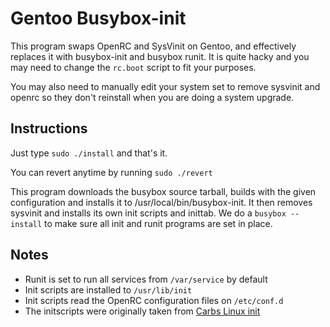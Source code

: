 Gentoo Busybox-init
===================

This program swaps OpenRC and SysVinit on Gentoo, 
and effectively replaces it with busybox-init 
and busybox runit. It is quite hacky and you may
need to change the `rc.boot` script to fit your
purposes. 

You may also need to manually edit your system set
to remove sysvinit and openrc so they don't
reinstall when you are doing a system upgrade.


Instructions
------------

Just type `sudo ./install` and that's it.

You can revert anytime by running `sudo ./revert`


This program downloads the busybox source tarball, builds 
with the given configuration and installs it to 
/usr/local/bin/busybox-init. It then removes sysvinit 
and installs its own init scripts and inittab.
We do a `busybox --install` to make sure all init and
runit programs are set in place.


Notes
-----

* Runit is set to run all services from `/var/service` by default
* Init scripts are installed to `/usr/lib/init`
* Init scripts read the OpenRC configuration files on `/etc/conf.d`
* The initscripts were originally taken from [Carbs Linux init](https://git.carbslinux.org/init/log.html)

